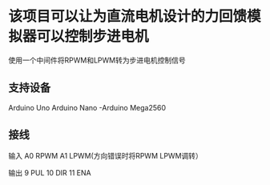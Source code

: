 
# 该项目可以让为直流电机设计的力回馈模拟器可以控制步进电机
使用一个中间件将RPWM和LPWM转为步进电机控制信号
## 支持设备
Arduino Uno 
Arduino Nano 
-Arduino Mega2560 

## 接线
输入 
A0 RPWM 
A1 LPWM(方向错误时将RPWM LPWM调转）  

输出
9  PUL 
10 DIR 
11 ENA 
